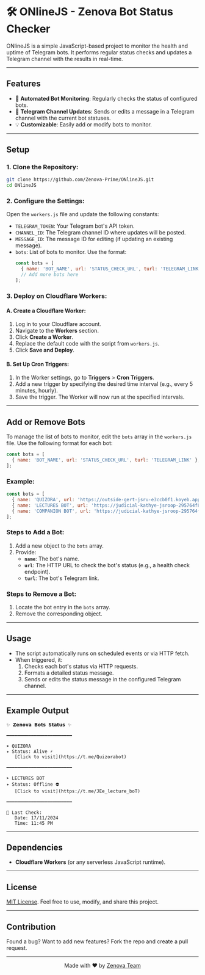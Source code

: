 # 🛠️ ONlineJS - Zenova Bot Status Checker

ONlineJS is a simple JavaScript-based project to monitor the health and uptime of Telegram bots. It performs regular status checks and updates a Telegram channel with the results in real-time.

---

## Features
- 🚀 **Automated Bot Monitoring**: Regularly checks the status of configured bots.
- 📡 **Telegram Channel Updates**: Sends or edits a message in a Telegram channel with the current bot statuses.
- 💡 **Customizable**: Easily add or modify bots to monitor.

---

## Setup

### 1. **Clone the Repository**:
   ```bash
   git clone https://github.com/Zenova-Prime/ONlineJS.git
   cd ONlineJS
   ```

### 2. **Configure the Settings**:
   Open the `workers.js` file and update the following constants:
   - `TELEGRAM_TOKEN`: Your Telegram bot's API token.
   - `CHANNEL_ID`: The Telegram channel ID where updates will be posted.
   - `MESSAGE_ID`: The message ID for editing (if updating an existing message).
   - `bots`: List of bots to monitor. Use the format:
     ```javascript
     const bots = [
       { name: 'BOT_NAME', url: 'STATUS_CHECK_URL', turl: 'TELEGRAM_LINK' },
       // Add more bots here
     ];
     ```

### 3. **Deploy on Cloudflare Workers**:
#### A. **Create a Cloudflare Worker**:
1. Log in to your Cloudflare account.
2. Navigate to the **Workers** section.
3. Click **Create a Worker**.
4. Replace the default code with the script from `workers.js`.
5. Click **Save and Deploy**.

#### B. **Set Up Cron Triggers**:
1. In the Worker settings, go to **Triggers** > **Cron Triggers**.
2. Add a new trigger by specifying the desired time interval (e.g., every 5 minutes, hourly).
3. Save the trigger. The Worker will now run at the specified intervals.

---

## Add or Remove Bots

To manage the list of bots to monitor, edit the `bots` array in the `workers.js` file. Use the following format for each bot:

```javascript
const bots = [
  { name: 'BOT_NAME', url: 'STATUS_CHECK_URL', turl: 'TELEGRAM_LINK' },
];
```

### Example:
```javascript
const bots = [
  { name: 'QUIZORA', url: 'https://outside-gert-jsru-e3ccb0f1.koyeb.app/', turl: 'https://t.me/Quizorabot' },
  { name: 'LECTURES BOT', url: 'https://judicial-kathye-jsroop-295764f8.koyeb.app/', turl: 'https://t.me/JEe_lecture_boT' },
  { name: 'COMPANION BOT', url: 'https://judicial-kathye-jsroop-295764f8.koyeb.app/', turl: 'https://t.me/the_lectures_bot' }
];
```

### Steps to Add a Bot:
1. Add a new object to the `bots` array.
2. Provide:
   - **`name`**: The bot's name.
   - **`url`**: The HTTP URL to check the bot's status (e.g., a health check endpoint).
   - **`turl`**: The bot's Telegram link.

### Steps to Remove a Bot:
1. Locate the bot entry in the `bots` array.
2. Remove the corresponding object.

---

## Usage

- The script automatically runs on scheduled events or via HTTP fetch.
- When triggered, it:
  1. Checks each bot's status via HTTP requests.
  2. Formats a detailed status message.
  3. Sends or edits the status message in the configured Telegram channel.

---

## Example Output

```
✨ 𝗭𝗲𝗻𝗼𝘃𝗮 𝗕𝗼𝘁𝘀 𝗦𝘁𝗮𝘁𝘂𝘀 ✨

━━━━━━━━━━━━━━━━━━━━━━━━

➤ QUIZORA
✦ Status: Alive ⚡
   [Click to visit](https://t.me/Quizorabot)

━━━━━━━━━━━━━━━━━━━━━━━━

➤ LECTURES BOT
✦ Status: Offline ⛔
   [Click to visit](https://t.me/JEe_lecture_boT)

━━━━━━━━━━━━━━━━━━━━━━━━

📅 Last Check:
   Date: 17/11/2024
   Time: 11:45 PM
```

---

## Dependencies
- **Cloudflare Workers** (or any serverless JavaScript runtime).

---

## License
[MIT License](./LICENSE). Feel free to use, modify, and share this project.

---

## Contribution
Found a bug? Want to add new features? Fork the repo and create a pull request.

---


<p align="center">
  Made with ❤️ by <a href="https://zenovas.in">Zenova Team</a>
</p>

